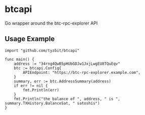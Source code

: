 # btcapi
Go wrapper around the btc-rpc-explorer API

## Usage Example

```golang
import "github.com/tyzbit/btcapi"

func main() {
    address := "34rng4QwB5pHUbGDJw1JxjLwgEU8TQuEqv"
    btc := btcapi.Config{
        APIEndpoint: "https://btc-rpc-explorer.example.com",
    }
    summary, err := btc.AddressSummary(address)
    if err != nil {
        fmt.Println(err)
    }
    fmt.Println("the balance of ", address, " is ", summary.TXHistory.BalanceSat, " satoshis")
}
```